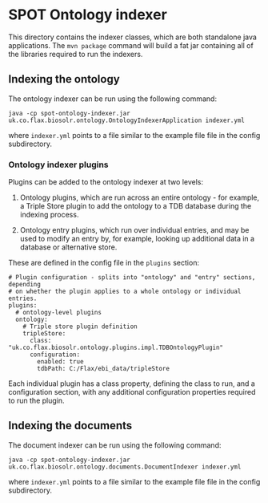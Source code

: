 # SPOT Ontology indexer

This directory contains the indexer classes, which are both standalone java
applications. The `mvn package` command will build a fat jar containing all
of the libraries required to run the indexers.

## Indexing the ontology

The ontology indexer can be run using the following command:

    java -cp spot-ontology-indexer.jar uk.co.flax.biosolr.ontology.OntologyIndexerApplication indexer.yml
    
where `indexer.yml` points to a file similar to the example file
file in the config subdirectory.

### Ontology indexer plugins

Plugins can be added to the ontology indexer at two levels:

1. Ontology plugins, which are run across an entire ontology - for example, a Triple Store plugin to add the ontology to a TDB database during the indexing process.

2. Ontology entry plugins, which run over individual entries, and may be used to modify an entry by, for example, looking up additional data in a database or alternative store.

These are defined in the config file in the `plugins` section:

```
# Plugin configuration - splits into "ontology" and "entry" sections, depending
# on whether the plugin applies to a whole ontology or individual entries.
plugins:
  # ontology-level plugins
  ontology:
    # Triple store plugin definition
    tripleStore:
      class: "uk.co.flax.biosolr.ontology.plugins.impl.TDBOntologyPlugin"
      configuration:
        enabled: true
        tdbPath: C:/Flax/ebi_data/tripleStore
```

Each individual plugin has a class property, defining the class to run, and a configuration section, with any additional configuration properties required to run the plugin.


## Indexing the documents

The document indexer can be run using the following command:

    java -cp spot-ontology-indexer.jar uk.co.flax.biosolr.ontology.documents.DocumentIndexer indexer.yml
    
where `indexer.yml` points to a file similar to the example file
file in the config subdirectory.
